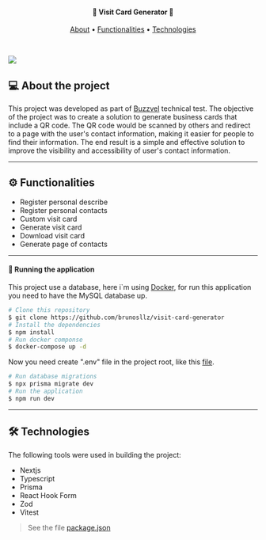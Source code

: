 
<h4 align="center">
 🪪 Visit Card Generator 🪪
</h4>

<p align="center">
  <a href="#--about-the-project">About</a> •
  <a href="#-%EF%B8%8F-functionalities">Functionalities</a> •
  <a href="#--technologies">Technologies</a>
</p>

<br/>

![](https://github.com/brunosllz/visit-card-generator/blob/main/src/assets/github-cover.png)

## [](https://github.com/brunosllz/Platform_lab#--sobre-o-projeto) 💻 About the project
This project was developed as part of [Buzzvel](https://buzzvel.com/) technical test. The objective of the project was to create a solution to generate business cards that include a QR code. The QR code would be scanned by others and redirect to a page with the user's contact information, making it easier for people to find their information. The end result is a simple and effective solution to improve the visibility and accessibility of user's contact information.

---

## [](https://github.com/brunosllz/Platform_lab#-%EF%B8%8F-funcionalidades) ⚙️ Functionalities

- Register personal describe
- Register personal contacts
- Custom visit card
- Generate visit card
- Download visit card
- Generate page of contacts

---

#### 🧭 Running the application
This project use a database, here i`m using [Docker](https://www.docker.com/), for run this application you need to have the MySQL database up.

```bash
# Clone this repository
$ git clone https://github.com/brunosllz/visit-card-generator
# Install the dependencies
$ npm install
# Run docker componse
$ docker-compose up -d
```

Now you need create ".env" file in the project root, like this [file](https://github.com/brunosllz/visit-card-generator/blob/main/.env-example).

```bash
# Run database migrations
$ npx prisma migrate dev
# Run the application
$ npm run dev
```
---

## [](https://github.com/brunosllz/Platform_lab#--tecnologias) 🛠 Technologies

The following tools were used in building the project:

- Nextjs
- Typescript
- Prisma
- React Hook Form
- Zod
- Vitest


> See the file [package.json](https://github.com/brunosllz/visit-card-generator/blob/main/package.json)
